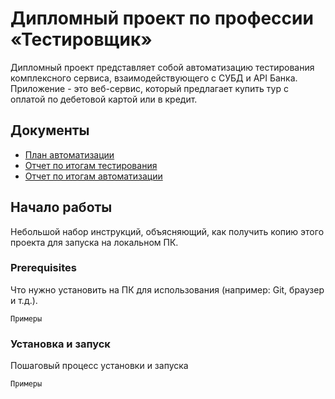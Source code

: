 # Дипломный проект по профессии «Тестировщик»
Дипломный проект представляет собой автоматизацию тестирования комплексного сервиса, взаимодействующего с СУБД и API Банка.
Приложение - это веб-сервис, который предлагает купить тур с оплатой по дебетовой картой или в кредит.

## Документы
* [План автоматизации](https://github.com/DashaSlesareva/BuyATour/blob/main/documents/plan.md)
* [Отчет по итогам тестирования](https://github.com/DashaSlesareva/BuyATour/blob/main/documents/report.md)
* [Отчет по итогам автоматизации](https://github.com/DashaSlesareva/BuyATour/blob/main/documents/summary.md)

## Начало работы

Небольшой набор инструкций, объясняющий, как получить копию этого проекта для запуска на локальном ПК.

### Prerequisites

Что нужно установить на ПК для использования (например: Git, браузер и т.д.).

```
Примеры
```

### Установка и запуск

Пошаговый процесс установки и запуска

```
Примеры
```
